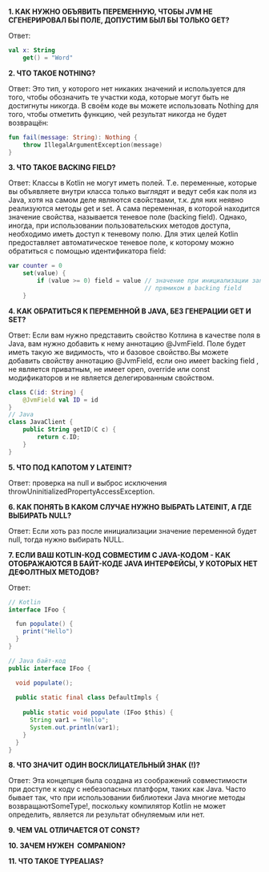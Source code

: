 **1. КАК НУЖНО ОБЪЯВИТЬ ПЕРЕМЕННУЮ, ЧТОБЫ JVM НЕ СГЕНЕРИРОВАЛ БЫ ПОЛЕ, ДОПУСТИМ БЫЛ БЫ ТОЛЬКО GET?**

Ответ: 

```kotlin
val x: String
    get() = "Word"
```

**2. ЧТО ТАКОЕ NOTHING?**

Ответ: Это тип, у которого нет никаких значений и используется для того, чтобы обозначить те участки кода, которые могут быть не достигнуты никогда. В своём коде вы можете использовать Nothing для того, чтобы отметить функцию, чей результат никогда не будет возвращён:

```kotlin
fun fail(message: String): Nothing {
    throw IllegalArgumentException(message)
}
```
**3. ЧТО ТАКОЕ BACKING FIELD?**

Ответ: Классы в Kotlin не могут иметь полей. Т.е. переменные, которые вы объявляете внутри класса только выглядят и ведут себя как поля из Java, хотя на самом деле являются свойствами, т.к. для них неявно реализуются методы get и set. А сама переменная, в которой находится значение свойства, называется теневое поле (backing field).
Однако, иногда, при использовании пользовательских методов доступа, необходимо иметь доступ к теневому полю. Для этих целей Kotlin предоставляет автоматическое теневое поле, к которому можно обратиться с помощью идентификатора field:

```kotlin
var counter = 0
    set(value) {
        if (value >= 0) field = value // значение при инициализации записывается 
                                      // прямиком в backing field
    }
```

**4. КАК ОБРАТИТЬСЯ К ПЕРЕМЕННОЙ В JAVA, БЕЗ ГЕНЕРАЦИИ GET И SET?**

Ответ: Если вам нужно представить свойство Котлина в качестве поля в Java, вам нужно добавить к нему аннотацию @JvmField. Поле будет иметь такую же видимость, что и базовое свойство.Вы можете добавить свойству аннотацию @JvmField, если оно имеет backing field , не является приватным, не имеет open, override или const модификаторов и не является делегированным свойством.

```kotlin
class C(id: String) {
    @JvmField val ID = id
}
// Java
class JavaClient {
    public String getID(C c) {
        return c.ID;
    }
}
```

**5. ЧТО ПОД КАПОТОМ У LATEINIT?**

Ответ: проверка на null и выброс исключения throwUninitializedPropertyAccessException.

**6. КАК ПОНЯТЬ В КАКОМ СЛУЧАЕ НУЖНО ВЫБРАТЬ LATEINIT, А ГДЕ ВЫБИРАТЬ NULL?**

Ответ: Если хоть раз после инициализации значение переменной будет null, тогда нужно выбирать NULL.

**7. ЕСЛИ ВАШ KOTLIN-КОД СОВМЕСТИМ С JAVA-КОДОМ - КАК ОТОБРАЖАЮТСЯ В БАЙТ-КОДЕ JAVA ИНТЕРФЕЙСЫ, У КОТОРЫХ НЕТ ДЕФОЛТНЫХ МЕТОДОВ?**

Ответ: 

```java
// Kotlin
interface IFoo {

  fun populate() {
    print("Hello")
  }
}

// Java байт-код
public interface IFoo {

  void populate();
  
  public static final class DefaultImpls {
  
    public static void populate (IFoo $this) {
      String var1 = "Hello";
      System.out.println(var1);
    }
  }
}
```
**8. ЧТО ЗНАЧИТ ОДИН ВОСКЛИЦАТЕЛЬНЫЙ ЗНАК (!)?**

Ответ: Эта концепция была создана из соображений совместимости при доступе к коду с небезопасных платформ, таких как Java. Часто бывает так, что при использовании библиотеки Java многие методы возвращаютSomeType!, поскольку компилятор Kotlin не может определить, является ли результат обнуляемым или нет.

**9. ЧЕМ VAL ОТЛИЧАЕТСЯ ОТ CONST?**

**10. ЗАЧЕМ НУЖЕН  COMPANION?**

**11. ЧТО ТАКОЕ TYPEALIAS?**
